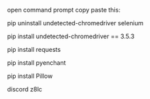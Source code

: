 open command prompt copy paste this: 

pip uninstall undetected-chromedriver selenium 

pip install undetected-chromedriver == 3.5.3

pip install requests

pip install pyenchant

pip install Pillow


discord z8lc
